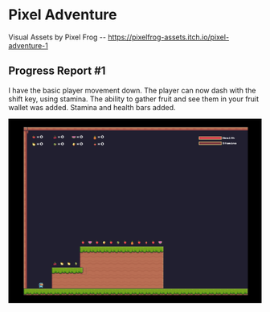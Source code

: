 # Pixel Adventure

Visual Assets by Pixel Frog -- https://pixelfrog-assets.itch.io/pixel-adventure-1



## Progress Report #1

I have the basic player movement down.
The player can now dash with the shift key, using stamina.
The ability to gather fruit and see them in your fruit wallet was added.
Stamina and health bars added.

![First Screenshot](/pics/first-screenshot.png)
